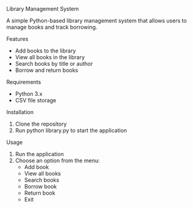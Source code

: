 Library Management System

A simple Python-based library management system that allows users to manage books and track borrowing.

Features
- Add books to the library
- View all books in the library
- Search books by title or author
- Borrow and return books

Requirements
- Python 3.x
- CSV file storage

Installation
1. Clone the repository
2. Run python library.py to start the application

Usage
1. Run the application
2. Choose an option from the menu:
    - Add book
    - View all books
    - Search books
    - Borrow book
    - Return book
    - Exit
